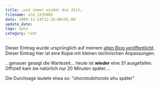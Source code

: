 ```yaml
---
title: …und immer wieder die Zeit…
filename: old_1535085
date: 2009-11-24T12:16:00+01:00
update_date:
tags: öpnv
category: rant
---
```

Dieser Eintrag wurde ursprünglich auf meinem [alten Blog veröffentlicht](https://stu.blogger.de/stories/1535085/). Dieser Eintrag hier ist eine Kopie mit kleinen technischen Anpassungen.

…genauer gesagt die Wartezeit… heute ist **wieder** eine S1 ausgefallen. Offiziell kam sie natürlich nur 20 Minuten später….

Die Durchsage lautete etwa so: "ohorotodohoroto ahu später"
